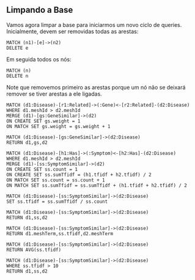 ## Limpando a Base

Vamos agora limpar a base para iniciarmos um novo ciclo de queries. Inicialmente, devem ser removidas todas as arestas:

~~~cypher
MATCH (n1)-[e]->(n2)
DELETE e
~~~

Em seguida todos os nós:

~~~cypher
MATCH (n)
DELETE n
~~~

Note que removemos primeiro as arestas porque um nó não se deixará remover se tiver arestas a ele ligadas.

~~~cypher
MATCH (d1:Disease)-[r1:Related]->(:Gene)<-[r2:Related]-(d2:Disease)
WHERE d1.meshId > d2.meshId
MERGE (d1)-[gs:GeneSimilar]->(d2)
ON CREATE SET gs.weight = 1
ON MATCH SET gs.weight = gs.weight + 1
~~~

~~~cypher
MATCH (d1:Disease)-[gs:GeneSimilar]->(d2:Disease)
RETURN d1,gs,d2
~~~

~~~cypher
MATCH (d1:Disease)-[h1:Has]->(:Symptom)<-[h2:Has]-(d2:Disease)
WHERE d1.meshId > d2.meshId
MERGE (d1)-[ss:SymptomSimilar]->(d2)
ON CREATE SET ss.count = 1
ON CREATE SET ss.sumTfidf = (h1.tfidf + h2.tfidf) / 2
ON MATCH SET ss.count = ss.count + 1
ON MATCH SET ss.sumTfidf = ss.sumTfidf + (h1.tfidf + h2.tfidf) / 2
~~~

~~~cypher
MATCH (d1:Disease)-[ss:SymptomSimilar]->(d2:Disease)
SET ss.tfidf = ss.sumTfidf / ss.count
~~~

~~~cypher
MATCH (d1:Disease)-[ss:SymptomSimilar]->(d2:Disease)
RETURN d1,ss,d2
~~~

~~~cypher
MATCH (d1:Disease)-[ss:SymptomSimilar]->(d2:Disease)
RETURN d1.meshTerm,ss.tfidf,d2.meshTerm
~~~

~~~cypher
MATCH (d1:Disease)-[ss:SymptomSimilar]->(d2:Disease)
RETURN AVG(ss.tfidf)
~~~

~~~cypher
MATCH (d1:Disease)-[ss:SymptomSimilar]->(d2:Disease)
WHERE ss.tfidf > 10
RETURN d1,ss,d2
~~~